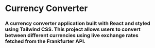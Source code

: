# Currency Converter

 ### A  **currency** converter application built with **React and styled using Tailwind CSS**. This project allows users to convert between different currencies using live exchange rates fetched from the **Frankfurter API**.

